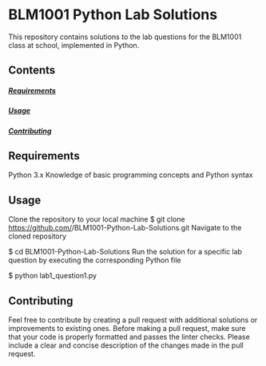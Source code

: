 # BLM1001 Python Lab Solutions
This repository contains solutions to the lab questions for the BLM1001 class at school, implemented in Python.

## Contents
##### [Requirements](Requirements-heading)
##### [Usage](Usage-heading)
##### [Contributing](##Contributing-heading)


## Requirements
Python 3.x
Knowledge of basic programming concepts and Python syntax
## Usage
Clone the repository to your local machine
$ git clone https://github.com/<your-username>/BLM1001-Python-Lab-Solutions.git
Navigate to the cloned repository

$ cd BLM1001-Python-Lab-Solutions
Run the solution for a specific lab question by executing the corresponding Python file

$ python lab1_question1.py
## Contributing
Feel free to contribute by creating a pull request with additional solutions or improvements to existing ones.
Before making a pull request, make sure that your code is properly formatted and passes the linter checks.
Please include a clear and concise description of the changes made in the pull request.
